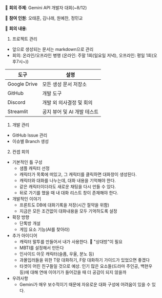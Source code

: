 📌 **회의 주제**: Gemini API 개발자 대회(~8/12)

📌 **참여 인원**: 오태훈, 김나래, 원예찬, 정민교

📌 **회의 내용**:

1. 프로젝트 관리
* 앞으로 생성되는 문서는 markdown으로 관리
* 회의: 온라인/오프라인 병행
	(온라인: 주말 1회(일요일 저녁), 오프라인: 평일 1회(오후7시~))

| 도구           | 설명                |
| ------------ | ----------------- |
| Google Drive | 모든 생성 문서 저장소      |
| GitHub       | 개발 도구             |
| Discord      | 개발 외 의사결정 및 회의    |
| Streamlit    | 공지 뷰어 및 AI 개발 테스트 |
			
1. 개발 관리
* GitHub Issue 관리
* 이슈별 Branch 생성

2. 컨셉 회의
* 기본적인 틀 구성
	* 샘플 캐릭터 선정
	* 캐릭터가 목록에 떠있고, 그 캐릭터를 클릭하면 대화창이 생성된다.
	* 캐릭터와 대화를 나누는데, 대화 내용을 기억해야 한다.
	* 같은 캐릭터이더라도 새로운 채팅을 다시 만들 수 있다.
	* 뒤로 가기를 했을 때 내 대화 리스트 창이 존재해야 한다. 
* 개발적인 이야기
	* 프론트도 DB에 대화기록을 저장(시간 절약을 위함)
	* 지금은 모든 조건없이 대화내용을 모두 기억하도록 설정
* 확장 방향
	* 단톡방 개설
	* 게임 요소 기능(AI를 찾아라)
* 추가 아이디어
	* 캐릭터 말투를 만들어서 내가 사용한다. 🚨 "상대방"이 필요
	- MBTI를 설정해서 만든다
	- 인사이드 아웃 캐릭터(슬픔, 우울, 분노 등)
	* 과몰입러들을 위한 T랑 대화하기, F랑 대화하기 가이드가 있었으면 좋겠다
	* 타겟이 어린 친구들일 것으로 예상. 인기 많은 요소들(드라마 주인공, 백현우 등)에 대해 연애 이야기가 들어갔을 때 더 공감이 되지 않을까
* 우려사항
	* Gemini가 매우 보수적이기 때문에 자유로운 대화 구성에 어려움이 있을 수 있다.